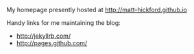 My homepage presently hosted at <http://matt-hickford.github.io>

Handy links for me maintaining the blog:

* <http://jekyllrb.com/>
* <http://pages.github.com/>

